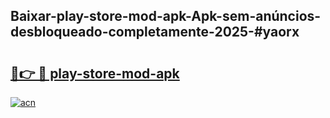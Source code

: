 ## Baixar-play-store-mod-apk-Apk-sem-anúncios-desbloqueado-completamente-2025-#yaorx

# <h2><a href="https://ainizakaria.my?title=play-store-mod-apk&ref=20M">🔗👉 🔴 play-store-mod-apk</a></h2>

[![acn](https://github.com/user-attachments/assets/0f9c940e-d8b0-45ae-aac7-cd30a18b3e1c)](https://ainizakaria.my?title=play-store-mod-apk&ref=20M)

